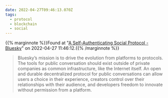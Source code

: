 ```yaml
---
date: 2022-04-27T09:46:13.070Z
tags:
  - protocol
  - blockchain
  - social
---
```

{{% marginnote %}}Found at "[A Self-Authenticating Social Protocol - Bluesky](https://blueskyweb.xyz/blog/3-6-2022-a-self-authenticating-social-protocol)" on 2022-04-27 11:46:12.{{% /marginnote %}}

> Bluesky’s mission is to drive the evolution from platforms to protocols. The tools for public conversation should exist outside of private companies as common infrastructure, like the Internet itself. An open and durable decentralized protocol for public conversations can allow users a choice in their experience, creators control over their relationships with their audience, and developers freedom to innovate without permission from a platform.

